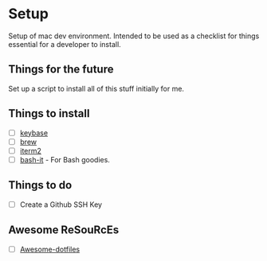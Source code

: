 # Setup

Setup of mac dev environment. Intended to be used as a checklist for things essential for a developer to install. 

## Things for the future
Set up a script to install all of this stuff initially for me. 

## Things to install
- [ ] [keybase](https://keybase.io/)
- [ ] [brew](https://brew.sh/) 
- [ ] [iterm2](https://sourabhbajaj.com/mac-setup/iTerm/) 
- [ ] [bash-it](https://github.com/Bash-it/bash-it) - For Bash goodies.

## Things to do 
- [ ] Create a Github SSH Key 

## Awesome ReSouRcEs 
- [ ] [Awesome-dotfiles](https://github.com/webpro/awesome-dotfiles)
